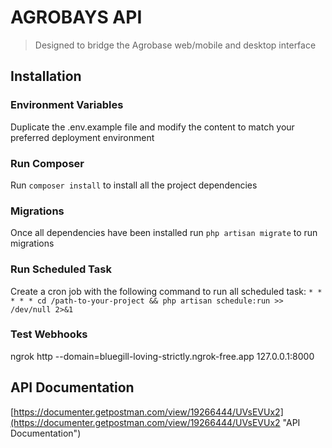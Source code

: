 # AGROBAYS API

> Designed to bridge the Agrobase web/mobile and desktop interface

## Installation

### Environment Variables

Duplicate the .env.example file and modify the content to match your preferred deployment environment

### Run Composer

Run `composer install` to install all the project dependencies

### Migrations

Once all dependencies have been installed run `php artisan migrate` to run migrations

### Run Scheduled Task

Create a cron job with the following command to run all scheduled task: `* * * * * cd /path-to-your-project && php artisan schedule:run >> /dev/null 2>&1`

### Test Webhooks

ngrok http --domain=bluegill-loving-strictly.ngrok-free.app 127.0.0.1:8000

## API Documentation

[https://documenter.getpostman.com/view/19266444/UVsEVUx2](https://documenter.getpostman.com/view/19266444/UVsEVUx2 "API Documentation")
